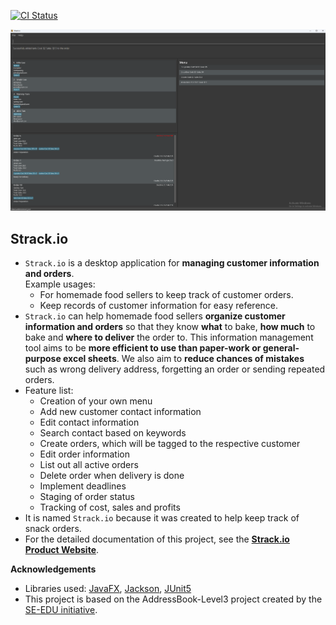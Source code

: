 [![CI Status](https://github.com/se-edu/addressbook-level3/workflows/Java%20CI/badge.svg)](https://github.com/AY2324S2-CS2103T-T08-2/tp/actions)

![Ui](docs/images/Ui.png)

## Strack.io
* `Strack.io` is a desktop application for **managing customer information and orders**.<br>
  Example usages:
  * For homemade food sellers to keep track of customer orders.
  * Keep records of customer information for easy reference.
* `Strack.io` can help homemade food sellers **organize customer information and orders** so that they know **what** to bake, **how much** to bake and **where to deliver** the order to. This information management tool aims to be **more efficient to use than paper-work or general-purpose excel sheets**. We also aim to **reduce chances of mistakes** such as wrong delivery address, forgetting an order or sending repeated orders.
* Feature list:
  * Creation of your own menu
  * Add new customer contact information
  * Edit contact information
  * Search contact based on keywords
  * Create orders, which will be tagged to the respective customer
  * Edit order information
  * List out all active orders
  * Delete order when delivery is done
  * Implement deadlines
  * Staging of order status
  * Tracking of cost, sales and profits
* It is named `Strack.io` because it was created to help keep track of snack orders.
* For the detailed documentation of this project, see the **[Strack.io Product Website](https://ay2324s2-cs2103t-t08-2.github.io/tp/)**.

**Acknowledgements**

* Libraries used: [JavaFX](https://openjfx.io/), [Jackson](https://github.com/FasterXML/jackson), [JUnit5](https://github.com/junit-team/junit5)
* This project is based on the AddressBook-Level3 project created by the [SE-EDU initiative](https://se-education.org).
